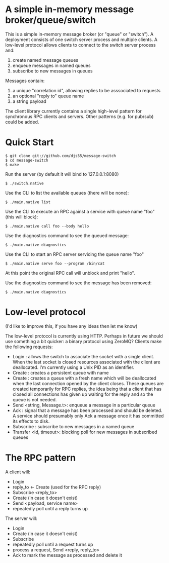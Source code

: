 A simple in-memory message broker/queue/switch
==============================================

This is a simple in-memory message broker (or "queue" or "switch"). A deployment
consists of one switch server process and multiple clients. A low-level protocol
allows clients to connect to the switch server process and:

  1. create named message queues
  2. enqueue messages in named queues
  3. subscribe to new messages in queues

Messages contain:

  1. a unique "correlation id", allowing replies to be asssociated to requests
  2. an optional "reply to" queue name
  3. a string payload

The client library currently contains a single high-level pattern for synchronous
RPC clients and servers. Other patterns (e.g. for pub/sub) could be added.

Quick Start
===========

    $ git clone git://github.com/djs55/message-switch
    $ cd message-switch
    $ make

Run the server (by default it will bind to 127.0.0.1:8080)

    $ ./switch.native 

Use the CLI to list the available queues (there will be none):

    $ ./main.native list

Use the CLI to execute an RPC against a service with queue name "foo" (this will block):

    $ ./main.native call foo --body hello

Use the diagnostics command to see the queued message:

    $ ./main.native diagnostics

Use the CLI to start an RPC server servicing the queue name "foo"

    $ ./main.native serve foo --program /bin/cat

At this point the original RPC call will unblock and print "hello".

Use the diagnostics command to see the message has been removed:

    $ ./main.native diagnostics

Low-level protocol
==================

(I'd like to improve this, if you have any ideas then let me know)

The low-level protocol is currently using HTTP. Perhaps in future we should
use something a bit quicker: a binary protocol using ZeroMQ? Clients make the
following requests:

  * Login <client identifier>: allows the switch to associate the socket
    with a single client. When the last socket is closed resources associated
    with the client are deallocated. I'm currently using a Unix PID as an
    identifier.
  * Create <Some name>: creates a persistent queue with name <name>
  * Create <None>: creates a queue with a fresh name which will be deallocated
    when the last connection opened by the client closes. These queues are
    created temporarily for RPC replies, the idea being that a client that
    has closed all connections has given up waiting for the reply and so
    the queue is not needed.
  * Send <string, Message.t>: enqueue a message in a particular queue
  * Ack <message id>: signal that a message has been processed and should be
    deleted. A service should presumably only Ack a message once it has committed
    its effects to disk.
  * Subscribe <name>: subscribe to new messages in a named queue
  * Transfer <id, timeout>: blocking poll for new messages in subscribed queues
 
The RPC pattern
===============

A client will:

  * Login <some client id>
  * reply_to <- Create <None> (used for the RPC reply)
  * Subscribe <reply_to>
  * Create <service name> (in case it doesn't exist)
  * Send <payload, service name>
  * repeatedly poll <Transfer> until a reply turns up

The server will:

  * Login <some client id>
  * Create <service name> (in case it doesn't exist)
  * Subscribe <service name>
  * repeatedly poll <Transfer> until a request turns up
  * process a request, Send <reply, reply_to>
  * Ack <message id> to mark the message as processed and delete it


